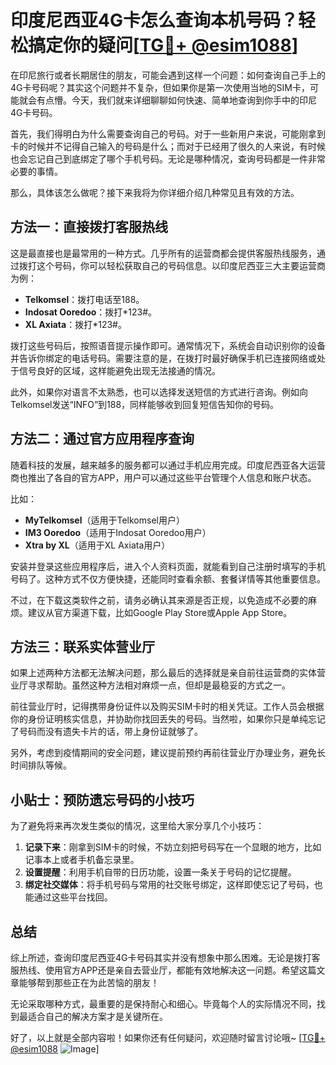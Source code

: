 # 印度尼西亚4G卡怎么查询本机号码？轻松搞定你的疑问[[TG💪+ @esim1088](https://t.me/s/esim1088)]

在印尼旅行或者长期居住的朋友，可能会遇到这样一个问题：如何查询自己手上的4G卡号码呢？其实这个问题并不复杂，但如果你是第一次使用当地的SIM卡，可能就会有点懵。今天，我们就来详细聊聊如何快速、简单地查询到你手中的印尼4G卡号码。

首先，我们得明白为什么需要查询自己的号码。对于一些新用户来说，可能刚拿到卡的时候并不记得自己输入的号码是什么；而对于已经用了很久的人来说，有时候也会忘记自己到底绑定了哪个手机号码。无论是哪种情况，查询号码都是一件非常必要的事情。

那么，具体该怎么做呢？接下来我将为你详细介绍几种常见且有效的方法。

## 方法一：直接拨打客服热线

这是最直接也是最常用的一种方式。几乎所有的运营商都会提供客服热线服务，通过拨打这个号码，你可以轻松获取自己的号码信息。以印度尼西亚三大主要运营商为例：

- **Telkomsel**：拨打电话至188。
- **Indosat Ooredoo**：拨打*123#。
- **XL Axiata**：拨打*123#。

拨打这些号码后，按照语音提示操作即可。通常情况下，系统会自动识别你的设备并告诉你绑定的电话号码。需要注意的是，在拨打时最好确保手机已连接网络或处于信号良好的区域，这样能避免出现无法接通的情况。

此外，如果你对语言不太熟悉，也可以选择发送短信的方式进行咨询。例如向Telkomsel发送“INFO”到188，同样能够收到回复短信告知你的号码。

## 方法二：通过官方应用程序查询

随着科技的发展，越来越多的服务都可以通过手机应用完成。印度尼西亚各大运营商也推出了各自的官方APP，用户可以通过这些平台管理个人信息和账户状态。

比如：
- **MyTelkomsel**（适用于Telkomsel用户）
- **IM3 Ooredoo**（适用于Indosat Ooredoo用户）
- **Xtra by XL**（适用于XL Axiata用户）

安装并登录这些应用程序后，进入个人资料页面，就能看到自己注册时填写的手机号码了。这种方式不仅方便快捷，还能同时查看余额、套餐详情等其他重要信息。

不过，在下载这类软件之前，请务必确认其来源是否正规，以免造成不必要的麻烦。建议从官方渠道下载，比如Google Play Store或Apple App Store。

## 方法三：联系实体营业厅

如果上述两种方法都无法解决问题，那么最后的选择就是亲自前往运营商的实体营业厅寻求帮助。虽然这种方法相对麻烦一点，但却是最稳妥的方式之一。

前往营业厅时，记得携带身份证件以及购买SIM卡时的相关凭证。工作人员会根据你的身份证明核实信息，并协助你找回丢失的号码。当然啦，如果你只是单纯忘记了号码而没有遗失卡片的话，带上身份证就够了。

另外，考虑到疫情期间的安全问题，建议提前预约再前往营业厅办理业务，避免长时间排队等候。

## 小贴士：预防遗忘号码的小技巧

为了避免将来再次发生类似的情况，这里给大家分享几个小技巧：

1. **记录下来**：刚拿到SIM卡的时候，不妨立刻把号码写在一个显眼的地方，比如记事本上或者手机备忘录里。
2. **设置提醒**：利用手机自带的日历功能，设置一条关于号码的记忆提醒。
3. **绑定社交媒体**：将手机号码与常用的社交账号绑定，这样即使忘记了号码，也能通过这些平台找回。

## 总结

综上所述，查询印度尼西亚4G卡号码其实并没有想象中那么困难。无论是拨打客服热线、使用官方APP还是亲自去营业厅，都能有效地解决这一问题。希望这篇文章能够帮到那些正在为此苦恼的朋友！

无论采取哪种方式，最重要的是保持耐心和细心。毕竟每个人的实际情况不同，找到最适合自己的解决方案才是关键所在。

好了，以上就是全部内容啦！如果你还有任何疑问，欢迎随时留言讨论哦~ [[TG💪+ @esim1088](https://t.me/s/esim1088) ![Image](https://i.postimg.cc/4NQfJmqS/Snipaste-2025-05-13-00-14-12.png)]